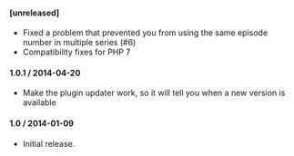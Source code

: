 #### [unreleased]

* Fixed a problem that prevented you from using the same episode number in multiple series (#6)
* Compatibility fixes for PHP 7

#### 1.0.1 / 2014-04-20
* Make the plugin updater work, so it will tell you when a new version is available

#### 1.0 / 2014-01-09 
* Initial release.

